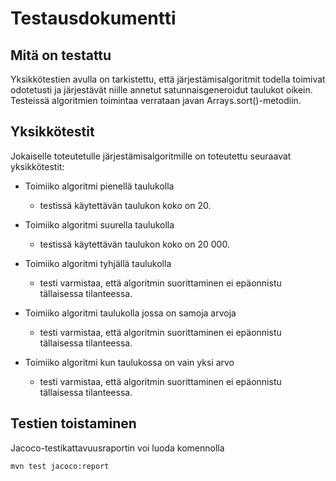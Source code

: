 # Testausdokumentti

## Mitä on testattu

Yksikkötestien avulla on tarkistettu, että järjestämisalgoritmit todella toimivat odotetusti ja järjestävät niille annetut satunnaisgeneroidut taulukot oikein. Testeissä algoritmien toimintaa verrataan javan Arrays.sort()-metodiin.

## Yksikkötestit

Jokaiselle toteutetulle järjestämisalgoritmille on toteutettu seuraavat yksikkötestit:

- Toimiiko algoritmi pienellä taulukolla
	- testissä käytettävän taulukon koko on 20.	

- Toimiiko algoritmi suurella taulukolla
	- testissä käytettävän taulukon koko on 20 000.

- Toimiiko algoritmi tyhjällä taulukolla
	- testi varmistaa, että algoritmin suorittaminen ei epäonnistu tällaisessa tilanteessa.

- Toimiiko algoritmi taulukolla jossa on samoja arvoja
	- testi varmistaa, että algoritmin suorittaminen ei epäonnistu tällaisessa tilanteessa.

- Toimiiko algoritmi kun taulukossa on vain yksi arvo
	- testi varmistaa, että algoritmin suorittaminen ei epäonnistu tällaisessa tilanteessa.



## Testien toistaminen

Jacoco-testikattavuusraportin voi luoda komennolla

`mvn test jacoco:report`
